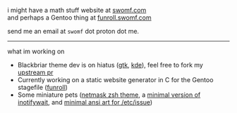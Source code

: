 i might have a math stuff website at [swomf.com](swomf.com) <br />
and perhaps a Gentoo thing at [funroll.swomf.com](https://funroll.swomf.com)</a>

send me an email at `swomf` dot proton dot me.

---

what im working on

* Blackbriar theme dev is on hiatus ([gtk](https://github.com/swomf/Blackbriar-gtk-theme), [kde](https://github.com/swomf/Blackbriar-kde-theme)), feel free to fork my [upstream pr](https://github.com/vinceliuice/Graphite-kde-theme/pull/24)
* Currently working on a static website generator in C for the Gentoo stagefile ([funroll](https://github.com/swomf/funroll.swomf.com))
* Some miniature pets ([netmask zsh theme](https://github.com/swomf/netmask-zsh-theme), a [minimal version of inotifywait](https://github.com/swomf/mfw), and [minimal ansi art for /etc/issue](https://github.com/swomf/etc-issue))
